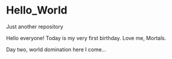 Hello_World
===========

Just another repository

Hello everyone! Today is my very first birthday. Love me, Mortals.

Day two, world domination here I come...
